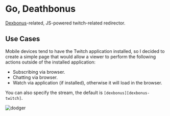 # Go, Deathbonus

[Dexbonus][dexbonus-twitter]-related, JS-powered twitch-related redirector.

## Use Cases

Mobile devices tend to have the Twitch application installed, so I decided to create a simple page
that would allow a viewer to perform the following actions outside of the installed application:

* Subscribing via browser.
* Chatting via browser.
* Watch via application (if installed), otherwise it will load in the browser.

You can also specify the stream, the default is `[dexbonus][dexbonus-twitch]`.

![dodger](assets/tell-me.gif)

[dexbonus-twitter]: https://twitter.com/dexbonus
[dexbonus-twitch]: https://twitch.tv/dexbonus
